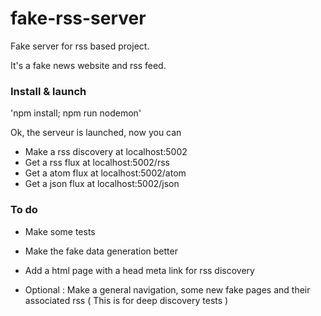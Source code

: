 # fake-rss-server

Fake server for rss based project.

It's a fake news website and rss feed.


### Install & launch

'npm install; npm run nodemon'

Ok, the serveur is launched, now you can

- Make a rss discovery at localhost:5002
- Get a rss flux at localhost:5002/rss
- Get a atom flux at localhost:5002/atom
- Get a json flux at localhost:5002/json


### To do

- Make some tests
- Make the fake data generation better
- Add a html page with a head meta link for rss discovery

- Optional : Make a general navigation, some new fake pages and their associated rss 
( This is for deep discovery tests )
